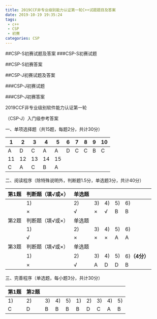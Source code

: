 ```yaml
---
title: 2019CCF非专业级别能力认证第一轮C++试题题目及答案
date: 2019-10-19 19:35:24
tags:
 - c++
 - CSP
 - 初赛
categories: CSP
---
```

##CSP-S初赛试题及答案
###CSP-S初赛试题

[](\CSP\2019CSP-S提高组C++试题A卷.pdf)


##CSP-S初赛答案

[](\CSP\2019CSP-S提高组C++试题A卷答案.jpg)

##CSP-J初赛试题及答案

###CSP-J初赛试题


[](\CSP\入门组C++（CSP2019-junior-C++-A）.pdf)


###CSP-J初赛答案

2019CCF非专业级别软件能力认证第一轮

（CSP-J）入门级参考答案

一、单项选择题（共15题，每题2分，共计30分）

| 1  | 2  | 3  | 4  | 5  | 6 | 7 | 8 | 9 | 10 |
|----|----|----|----|----|---|---|---|---|----|
| A  | D  | C  | A  | A  | D | C | C | B | C  |
| 11 | 12 | 13 | 14 | 15 |   |   |   |   |    |
| C  | A  | C  | B  | A  |   |   |   |   |    |

二、阅读程序（除特殊说明外，判断题1.5分，单选题3分，共计40分）

| 第1题 | 判断题（填√或×） | 单选题 |    |    |    |               |
|-------|------------------|--------|----|----|----|---------------|
|       | 1)               | 2)     | 3) | 4) | 5) | 6)            |
|       | ×                | √      | ×  | √  | B  | B             |
| 第2题 | 判断题（填√或×） | 单选题 |    |    |    |               |
|       | 1)               | 2)     | 3) | 4) | 5) | 6)            |
|       | √                | ×      | ×  | ×  | A  | A             |
| 第3题 | 判断题（填√或×） | 单选题 |    |    |    |               |
|       | 1)               | 2)     | 3) | 4) | 5) | 6)**（4分）** |
|       | ×                | √      | A  | D  | D  | B             |

三、完善程序（单选题，每小题3分，共计30分）

| 第1题 | 第2题 |    |    |    |    |    |    |    |    |
|-------|-------|----|----|----|----|----|----|----|----|
| 1)    | 2)    | 3) | 4) | 5) | 1) | 2) | 3) | 4) | 5) |
| C     | D     | B  | B  | B  | B  | D  | C  | A  | B  |
